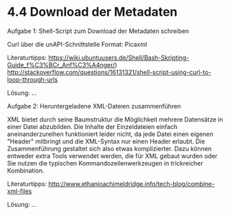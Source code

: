 # 4.4 Download der Metadaten

Aufgabe 1: Shell-Script zum Download der Metadaten schreiben

Curl über die unAPI-Schnittstelle
Format: Picaxml

Literaturtipps:
https://wiki.ubuntuusers.de/Shell/Bash-Skripting-Guide_f%C3%BCr_Anf%C3%A4nger/)
http://stackoverflow.com/questions/16131321/shell-script-using-curl-to-loop-through-urls

Lösung:
...

Aufgabe 2: Heruntergeladene XML-Dateien zusammenführen

XML bietet durch seine Baumstruktur die Möglichkeit mehrere Datensätze in einer Datei abzubilden. Die Inhalte der Einzeldateien einfach aneinanderzureihen funktioniert leider nicht, da jede Datei einen eigenen "Header" mitbringt und die XML-Syntax nur einen Header erlaubt. Die Zusammenführung gestaltet sich also etwas komplizierter. Dazu können entweder extra Tools verwendet werden, die für XML gebaut wurden oder Sie nutzen die typischen Kommandozeilenwerkzeugen in trickreicher Kombination.

Literaturtipps:
http://www.ethanjoachimeldridge.info/tech-blog/combine-xml-files

Lösung:
...